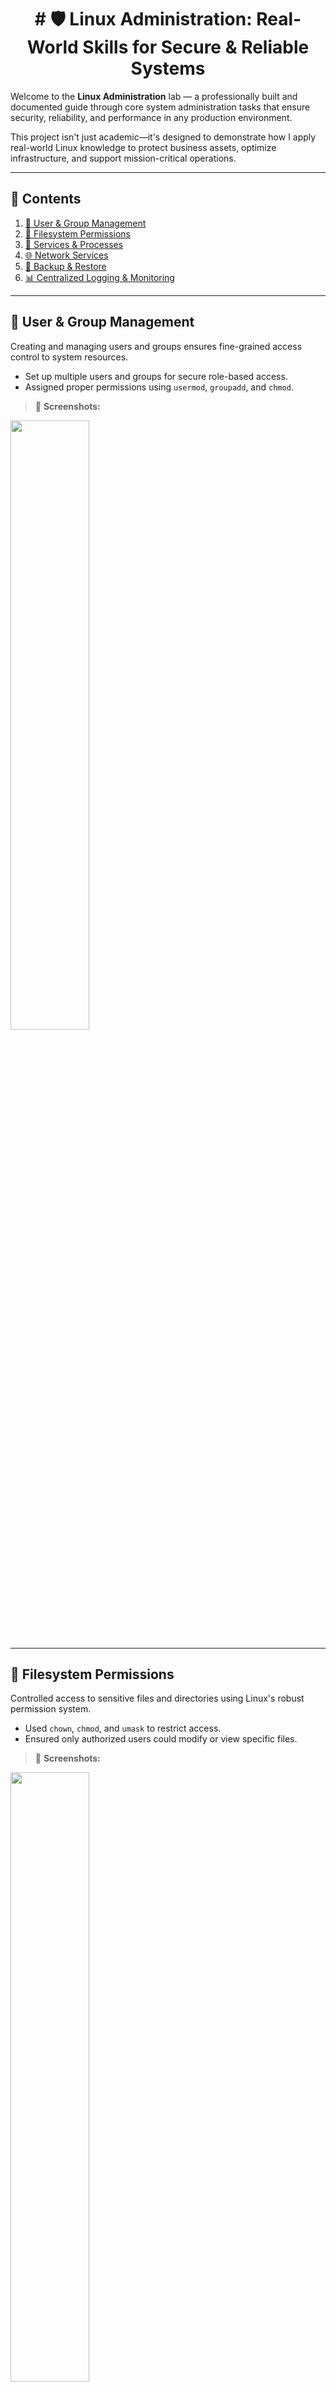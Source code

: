 <div align="center">
<h1># 🛡️ Linux Administration: Real-World Skills for Secure & Reliable Systems</h1>
</div>

Welcome to the **Linux Administration** lab — a professionally built and documented guide through core system administration tasks that ensure security, reliability, and performance in any production environment.

This project isn't just academic—it's designed to demonstrate how I apply real-world Linux knowledge to protect business assets, optimize infrastructure, and support mission-critical operations.

---

## 📁 Contents

1. [👥 User & Group Management](#user--group-management)
2. [📂 Filesystem Permissions](#filesystem-permissions)
3. [🔧 Services & Processes](#services--processes)
4. [🌐 Network Services](#network-services)
5. [💾 Backup & Restore](#backup--restore)
6. [📊 Centralized Logging & Monitoring](#centralized-logging--monitoring)

---

## 👥 User & Group Management

Creating and managing users and groups ensures fine-grained access control to system resources.

- Set up multiple users and groups for secure role-based access.
- Assigned proper permissions using `usermod`, `groupadd`, and `chmod`.

> 🔽 **Screenshots:**

<img src="https://github.com/InfoSec01/linux-administration/blob/main/screenshots/Users%20and%20Groups.png" width="50%"/>

---

## 📂 Filesystem Permissions

Controlled access to sensitive files and directories using Linux's robust permission system.

- Used `chown`, `chmod`, and `umask` to restrict access.
- Ensured only authorized users could modify or view specific files.

> 🔽 **Screenshots:**

<img src="https://github.com/InfoSec01/linux-administration/blob/main/screenshots/Filesystem%20Access%20Control.png" width="50%"/>

---

## 🔧 Services & Processes

Managed and troubleshooted services to ensure high system uptime and performance.

- Monitored and restarted services using `systemctl`, `top`, and `ps`.
- Diagnosed memory and CPU usage by rogue processes.

> 🔽 **Screenshots:**

<img src="https://github.com/InfoSec01/linux-administration/blob/main/screenshots/apache2%20active%20status.png" width="50%"/>
<img src="https://github.com/InfoSec01/linux-administration/blob/main/screenshots/firewalld%20active%20status.png" width="50%">
<img src="https://github.com/InfoSec01/linux-administration/blob/main/screenshots/top%20CPU-consuming%20process.png" width="50%"/>  
<img src="https://github.com/InfoSec01/linux-administration/blob/main/screenshots/htop%20PID%20743%20user%20student%20CPU%20100%25.png" width="50%"/>
<img src="https://github.com/InfoSec01/linux-administration/blob/main/screenshots/kill%20%E2%80%939%20743%20PID%20743%20stopped.png" width="50%"/>

---

## 🌐 Network Services

Configured critical services like DHCP, DNS, and Apache.

- Set up DHCP and DNS for automated IP and domain resolution.
- Installed and configured Apache for web services.

> 🔽 **Screenshots:**

<img src="https://github.com/InfoSec01/linux-administration/blob/main/screenshots/DHCP%20configuration.png" width="50%"/> 
<img src="https://github.com/InfoSec01/linux-administration/blob/main/screenshots/bind9%20restart%20and%20status.png" width="50%"/>
<img src="https://github.com/InfoSec01/linux-administration/blob/main/screenshots/Configure%20forward%20lookup%20zone%20phoenix.com.png" width="50%"/>
<img src="https://github.com/InfoSec01/linux-administration/blob/main/screenshots/nslookup.png" width="50%"/>

---

## 💾 Backup & Restore

Simulated a business disaster-recovery scenario.

- Used `rsync`, `tar`, and `crontab` for scheduled backups.
- Configured SSH and key-based auth for secure remote backups.
- Created disk images using `dd` and mounted them for validation.

> 🔽 **Screenshots:**

<img src="https://github.com/InfoSec01/linux-administration/blob/main/screenshots/Available%20Disk.png" width="50%"/>
<img src="https://github.com/InfoSec01/linux-administration/blob/main/screenshots/copy%20of%20disk.png" width="50%"/>
<img src="https://github.com/InfoSec01/linux-administration/blob/main/screenshots/backup%20img%20mounted%20to%20disk.png" width="50%"/>
<img src="https://github.com/InfoSec01/linux-administration/blob/main/screenshots/compressed%20file%20created.png" width="50%"/>
<img src="https://github.com/InfoSec01/linux-administration/blob/main/screenshots/file%20extracted%20in%20new%20directory%20.png" width="50%"/>
<img src="https://github.com/InfoSec01/linux-administration/blob/main/screenshots/Schedule%20rsync%20cron%20job.png" width="50%">
<img src="https://github.com/InfoSec01/linux-administration/blob/main/screenshots/1%20minute%20file%20backup%20new-file.txt.png" width="50%">
<img src="https://github.com/InfoSec01/linux-administration/blob/main/screenshots/Backup%20folder%20created%20in%20server.png" width="50%">
<img src="https://github.com/InfoSec01/linux-administration/blob/main/screenshots/Templates%20folder%20backup%20actioned%20in%20client.png" width="50%"/>
<img src="https://github.com/InfoSec01/linux-administration/blob/main/screenshots/Templates%20folder%20backed%20up%20in%20server.png" width="50%"/>
<img src="https://github.com/InfoSec01/linux-administration/blob/main/screenshots/Create%20key%20pair%20on%20client%20machine.png" width="50%"/>
<img src="https://github.com/InfoSec01/linux-administration/blob/main/screenshots/Authorize%20key%20pair%20on%20server.png" width="50%"/>
<img src="https://github.com/InfoSec01/linux-administration/blob/main/screenshots/Password-less%20SSH%20Auth.png" width="50%"/>
<img src="https://github.com/InfoSec01/linux-administration/blob/main/screenshots/SSH%20to%20access%20server%20shell%20on%20client%20machine.png" width="50%"/>
<img src="https://github.com/InfoSec01/linux-administration/blob/main/screenshots/local%20backup%20rsync.png" width="50%"/>

---

## 📊 Centralized Logging & Monitoring

Built a logging system to detect problems before they escalate.

- Configured `rsyslog`, `logrotate`, and `Logwatch` for log collection and summarization.
- Analyzed logs to identify anomalies and system misbehavior.

> 🔽 **Screenshots:**

<img src="https://github.com/InfoSec01/linux-administration/blob/main/screenshots/rsyslog%20installed%20status.png" width="50%"/> 
<img src="https://github.com/InfoSec01/linux-administration/blob/main/screenshots/rsyslog%20config%20on%20server.png" width="50%"/>
<img src="https://github.com/InfoSec01/linux-administration/blob/main/screenshots/client%20rsyslog%20configured.png" width="50%"/>
<img src="https://github.com/InfoSec01/linux-administration/blob/main/screenshots/server%20rsyslog%20configured.png" width="50%"/>
<img src="https://github.com/InfoSec01/linux-administration/blob/main/screenshots/log%20rotation%20config%20on%20server.png" width="50%"/>
<img src="https://github.com/InfoSec01/linux-administration/blob/main/screenshots/log%20sent%20from%20client.png" width="50%"/>
<img src="https://github.com/InfoSec01/linux-administration/blob/main/screenshots/log%20received%20on%20server.png" width="50%"/>
<img src="https://github.com/InfoSec01/linux-administration/blob/main/screenshots/logrotate%20syslog%20output.png" width="50%"/>
<img src="https://github.com/InfoSec01/linux-administration/blob/main/screenshots/logwatch%20report%20mail.png" width="50%"/>

---

## 🎯 Why This Matters for Your Business

This lab showcases **production-ready Linux administration skills** that allow organizations to:

- Harden systems against internal and external threats
- Reduce downtime through smart service management
- Ensure compliance and audit-readiness via access control and logging
- Enable disaster recovery with automated, verifiable backups

---

## 🚀 Let’s Work Together

I bring not only technical ability, but a deep understanding of operational impact. I build systems that work—securely, efficiently, and resiliently.

📬 **Contact me if your organization needs someone who can walk the talk in System, Linux, and Network Administration.**
- baratulkhan@gmail.com

---
